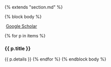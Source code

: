 {% extends "section.md" %}

{% block body %}

<a href="https://scholar.google.com/citations?user=CZwrwHAAAAAJ" class="btn btn-primary" style="padding: 0.3em;">
  <i class="ai ai-google-scholar"></i> Google Scholar
</a>

{% for p in items %}

### {{ p.title }}
{{ p.details }}
{% endfor %}
{% endblock body %}
